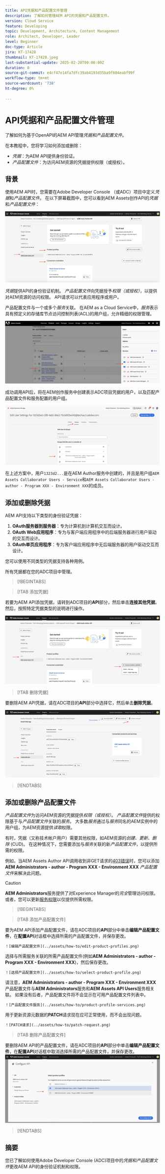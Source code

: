 ```yaml
---
title: API凭据和产品配置文件管理
description: 了解如何管理AEM API的凭据和产品配置文件。
version: Cloud Service
feature: Developing
topic: Development, Architecture, Content Management
role: Architect, Developer, Leader
level: Beginner
doc-type: Article
jira: KT-17428
thumbnail: KT-17428.jpeg
last-substantial-update: 2025-02-28T00:00:00Z
duration: 0
source-git-commit: e4cf47e14fa7dfc39ab4193d35ba9f604eabf99f
workflow-type: tm+mt
source-wordcount: '738'
ht-degree: 0%

---
```



# API凭据和产品配置文件管理

了解如何为基于OpenAPI的AEM API管理&#x200B;_凭据和产品配置文件_。

在本教程中，您将学习如何添加或删除：

- _凭据_：为AEM API提供身份验证。
- _产品配置文件_：为访问AEM资源的凭据提供权限（或授权）。

## 背景

使用AEM API时，您需要在Adobe Developer Console （或ADC）项目中定义&#x200B;_凭据_&#x200B;和&#x200B;_产品配置文件_。 在以下屏幕截图中，您可以看到AEM Assets创作API的&#x200B;_凭据_&#x200B;和&#x200B;_产品配置文件_：

![凭据和产品配置文件](../assets/how-to/API-Credentials-Product-Profile.png)

_凭据_&#x200B;提供API的身份验证机制。 _产品配置文件_&#x200B;向凭据授予&#x200B;_权限（或授权）_，以提供对AEM资源的访问权限。 API请求可以代表应用程序或用户。

产品配置文件与一个或多个&#x200B;_服务_&#x200B;关联。 在AEM as a Cloud Service中，_服务_&#x200B;表示具有预定义的存储库节点访问控制列表(ACL)的用户组，允许精细的权限管理。

![技术帐户用户产品配置文件](../assets/s2s/technical-account-user-product-profile.png)

成功调用API后，将在AEM创作服务中创建表示ADC项目凭据的用户，以及匹配产品配置文件和服务配置的用户组。

![技术帐户用户成员资格](../assets/s2s/technical-account-user-membership.png)

在上述方案中，用户`1323d2...`是在AEM Author服务中创建的，并且是用户组`AEM Assets Collaborator Users - Service`和`AEM Assets Collaborator Users - author - Program XXX - Environment XXX`的成员。

## 添加或删除凭据

AEM API支持以下类型的身份验证凭据：

1. **OAuth服务器到服务器**：专为计算机到计算机交互而设计。
1. **OAuth Web应用程序**：专为与客户端应用程序中的后端服务器进行用户驱动的交互而设计。
1. **OAuth单页应用程序**：专为客户端应用程序中无后端服务器的用户驱动交互而设计。

您可以使用不同类型的凭据支持各种用例。

所有凭据都在您的ADC项目中管理。

>[!BEGINTABS]

>[!TAB 添加凭据]

若要为AEM API添加凭据，请转到ADC项目的&#x200B;**API**&#x200B;部分，然后单击&#x200B;**连接其他凭据**。 然后，按照特定凭据类型的说明进行操作。

![连接其他凭据](../assets/how-to/connect-another-credential.png)

>[!TAB 删除凭据]

要删除AEM API凭据，请在ADC项目的&#x200B;**API**&#x200B;部分中选择它，然后单击&#x200B;**删除凭据**。

![删除凭据](../assets/how-to/delete-credential.png)


>[!ENDTABS]

## 添加或删除产品配置文件

_产品配置文件_&#x200B;为访问AEM资源的凭据提供&#x200B;_权限（或授权）_。 _产品配置文件_&#x200B;提供的权限基于与&#x200B;_产品配置文件_&#x200B;关联的&#x200B;_服务_。 大多数&#x200B;_服务_&#x200B;通过与&#x200B;_服务_&#x200B;同名的AEM实例中的用户组，为AEM资源提供&#x200B;_读取_&#x200B;权限。

有时，凭据（又称技术帐户用户）需要其他权限，如AEM资源的&#x200B;_创建、更新、删除_ (CUD)。 在这种情况下，您需要添加与&#x200B;_服务_&#x200B;关联的新&#x200B;_产品配置文件_，以提供所需的权限。

例如，当AEM Assets Author API调用收到非GET请求的[403错误](../use-cases/invoke-api-using-oauth-s2s.md#403-error-for-non-get-requests)时，您可以添加&#x200B;**AEM Administrators - author - Program XXX - Environment XXX** _产品配置文件_&#x200B;来解决此问题。

>[!CAUTION]
>
>**AEM Administrators**&#x200B;服务提供了对Experience Manager的&#x200B;_完全_&#x200B;管理访问权限。 或者，您可以更新[服务权限](./services-user-group-permission-management.md)以仅提供所需权限。

>[!BEGINTABS]

>[!TAB 添加产品配置文件]

要为AEM API添加产品配置文件，请在ADC项目的&#x200B;**API**&#x200B;部分中单击&#x200B;**编辑产品配置文件**，在&#x200B;**配置API**&#x200B;对话框中选择所需的产品配置文件，并保存更改。

    ！[编辑产品配置文件](../assets/how-to/edit-product-profiles.png)

选择与所需服务关联的所需产品配置文件(例如&#x200B;**AEM Administrators - author - Program XXX - Environment XXX**)，然后保存更改。

    ！[选择产品配置文件](../assets/how-to/select-product-profile.png)

请注意，**AEM Administrators - author - Program XXX - Environment XXX**&#x200B;产品配置文件与&#x200B;**AEM Administrators**&#x200B;服务和&#x200B;**AEM Assets API Users**&#x200B;服务相关联。 如果没有后者，产品配置文件将不会显示在可用产品配置文件列表中。

    ！[产品配置文件服务](../assets/how-to/product-profile-services.png)

用于更新资源元数据的&#x200B;**PATCH**&#x200B;请求现在应可正常使用，而不会出现问题。

    ！[PATCH请求](../assets/how-to/patch-request.png)


>[!TAB 删除产品配置文件]

要删除AEM API的产品配置文件，请在ADC项目的&#x200B;**API**&#x200B;部分中单击&#x200B;**编辑产品配置文件**，在&#x200B;**配置API**对话框中取消选择所需的产品配置文件，并保存更改。
![取消选择产品配置文件](../assets/how-to/deselect-product-profile.png)

>[!ENDTABS]

## 摘要

您已了解如何使用Adobe Developer Console (ADC)项目中的&#x200B;_凭据和产品配置文件_&#x200B;更改AEM API的身份验证机制和权限。
